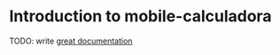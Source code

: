 # Introduction to mobile-calculadora

TODO: write [great documentation](http://jacobian.org/writing/what-to-write/)
